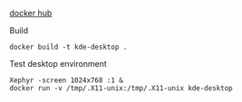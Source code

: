 [docker hub](https://hub.docker.com/r/kdeneon/plasma)

Build
```
docker build -t kde-desktop .
```

Test desktop environment
```
Xephyr -screen 1024x768 :1 &
docker run -v /tmp/.X11-unix:/tmp/.X11-unix kde-desktop
```
